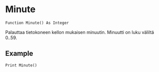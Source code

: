 <!--time-->
Minute
======

```eppabasic
Function Minute() As Integer
```

Palauttaa tietokoneen kellon mukaisen minuutin.
Minuutti on luku väliltä 0..59.

Example
---------
```eppabasic
Print Minute()
```
